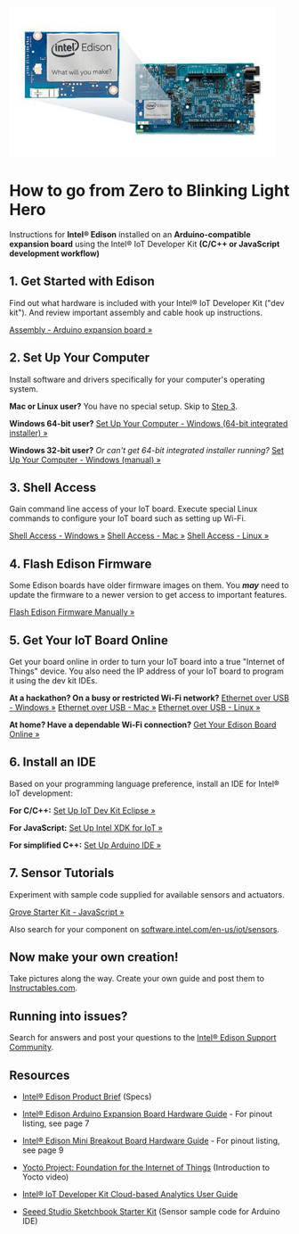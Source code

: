![Arduino Expansion Board with Intel® Edison](arduino_expansion_board_with_edison.jpg)

# How to go from Zero to Blinking Light Hero

Instructions for **Intel® Edison** installed on an **Arduino-compatible expansion board** using the Intel® IoT Developer Kit **(C/C++ or JavaScript development workflow)**


## 1. Get Started with Edison

Find out what hardware is included with your Intel® IoT Developer Kit ("dev kit"). And review important assembly and cable hook up instructions.

[Assembly - Arduino expansion board »]()


## 2. Set Up Your Computer

Install software and drivers specifically for your computer's operating system. 

**Mac or Linux user?** You have no special setup. Skip to [Step 3](#3-shell-access).

**Windows 64-bit user?** [Set Up Your Computer - Windows (64-bit integrated installer) »]()

**Windows 32-bit user?** *Or can't get 64-bit integrated installer running?* [Set Up Your Computer - Windows (manual) »]()</p>
</div>


## 3. Shell Access

Gain command line access of your IoT board. Execute special Linux commands to configure your IoT board such as setting up Wi-Fi.

[Shell Access - Windows »]()
[Shell Access - Mac »]()
[Shell Access - Linux »]()

## 4. Flash Edison Firmware

Some Edison boards have older firmware images on them. You **_may_** need to update the firmware to a newer version to get access to important features.

[Flash Edison Firmware Manually »]()


## 5. Get Your IoT Board Online

Get your board online in order to turn your IoT board into a true "Internet of Things" device. You also need the IP address of your IoT board to program it using the dev kit IDEs.

**At a hackathon? On a busy or restricted Wi-Fi network?**
[Ethernet over USB - Windows »]()
[Ethernet over USB - Mac »]()
[Ethernet over USB - Linux »]()

**At home? Have a dependable Wi-Fi connection?**
[Get Your Edison Board Online »]()


## 6. Install an IDE

Based on your programming language preference, install an IDE for Intel® IoT development:

**For C/C++:** [Set Up IoT Dev Kit Eclipse »]()

**For JavaScript:** [Set Up Intel XDK for IoT »]()

**For simplified C++:** [Set Up Arduino IDE  »](https://software.intel.com/en-us/articles/install-arduino-ide-on-intel-iot-platforms)


## 7. Sensor Tutorials

Experiment with sample code supplied for available sensors and actuators.

[Grove Starter Kit - JavaScript »]()

Also search for your component on [software.intel.com/en-us/iot/sensors](software.intel.com/en-us/iot/sensors).


## Now make your own creation!

Take pictures along the way. Create your own guide and
post them to [Instructables.com](http://instructables.com/id/intel).


## Running into issues?

Search for answers and post your questions to the [Intel® Edison Support Community](https://communities.intel.com/community/tech/edison).


## Resources

* [Intel® Edison Product Brief](http://www.intel.com/support/edison/sb/CS-035277.htm) (Specs)

* [Intel® Edison Arduino Expansion Board Hardware Guide](http://www.intel.com/support/edison/sb/CS-035275.htm) - For pinout listing, see page 7

* [Intel® Edison Mini Breakout Board Hardware Guide](http://www.intel.com/support/edison/sb/CS-035252.htm) - For pinout listing, see page 9 

* [Yocto Project: Foundation for the Internet of Things](https://www.youtube.com/watch?v=ztsnQ3p59jA&list=PLg-UKERBljNw254jnyMNZiu8yqF8pPq0m&index=24) (Introduction to Yocto video)

* [Intel® IoT Developer Kit Cloud-based Analytics User Guide](https://software.intel.com/en-us/intel-iot-developer-kit-cloud-based-analytics-user-guide) 

* [Seeed Studio Sketchbook Starter Kit](https://github.com/Seeed-Studio/Sketchbook_Starter_Kit_V2.0) (Sensor sample code for Arduino IDE)

